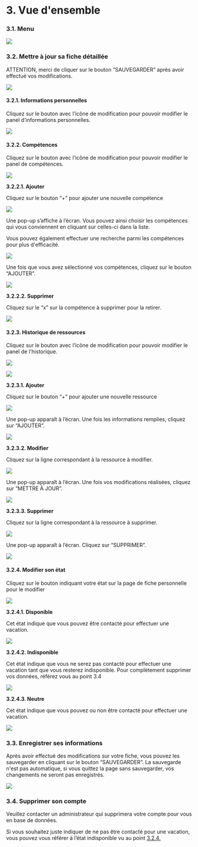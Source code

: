 # 3. Vue d'ensemble

### 3.1. **Menu**

![](.gitbook/assets/image5.png)

### 3.2. **Mettre à jour sa fiche détaillée**

ATTENTION, merci de cliquer sur le bouton “SAUVEGARDER” après avoir effectué vos modifications.

![](.gitbook/assets/image6.png)

#### 3.2.1. **Informations personnelles**

Cliquez sur le bouton avec l’icône de modification pour pouvoir modifier le panel d’informations personnelles.

![](.gitbook/assets/image7.png)

#### 3.2.2. **Compétences** <a href="#id-3.2.2" id="id-3.2.2"></a>

Cliquez sur le bouton avec l’icône de modification pour pouvoir modifier le panel de compétences.

![](.gitbook/assets/image8.png)

**3.2.2.1. Ajouter**

Cliquez sur le bouton “+” pour ajouter une nouvelle compétence

![](.gitbook/assets/image9.png)

Une pop-up s’affiche à l’écran. Vous pouvez ainsi choisir les compétences qui vous conviennent en cliquant sur celles-ci dans la liste.

Vous pouvez également effectuer une recherche parmi les compétences pour plus d'efficacité.

![](.gitbook/assets/image10.png)

Une fois que vous avez sélectionné vos compétences, cliquez sur le bouton “AJOUTER”.

![](.gitbook/assets/image11.png)

**3.2.2.2. Supprimer**

Cliquez sur le “x” sur la compétence à supprimer pour la retirer.

![](.gitbook/assets/image12.png)

#### 3.2.3. **Historique de ressources**

Cliquez sur le bouton avec l’icône de modification pour pouvoir modifier le panel de l'historique.

![](.gitbook/assets/image13.png)

![](.gitbook/assets/image14.png)

**3.2.3.1. Ajouter**

Cliquez sur le bouton “+” pour ajouter une nouvelle ressource

![](.gitbook/assets/image15.png)

Une pop-up apparaît à l’écran. Une fois les informations remplies, cliquez sur “AJOUTER”.

![](.gitbook/assets/image16.png)

**3.2.3.2. Modifier**

Cliquez sur la ligne correspondant à la ressource à modifier.

![](.gitbook/assets/image17.png)

Une pop-up apparaît à l’écran. Une fois vos modifications réalisées, cliquez sur “METTRE À JOUR”.

![](.gitbook/assets/image18.png)

**3.2.3.3. Supprimer**

Cliquez sur la ligne correspondant à la ressource à supprimer.

![](.gitbook/assets/image19.png)

Une pop-up apparaît à l’écran. Cliquez sur “SUPPRIMER”.

![](.gitbook/assets/image20.png)

#### 3.2.4. **Modifier son état**

Cliquez sur le bouton indiquant votre état sur la page de fiche personnelle pour le modifier

![](.gitbook/assets/image21.png)

**3.2.4.1. Disponible**

Cet état indique que vous pouvez être contacté pour effectuer une vacation.

![](.gitbook/assets/image22.png)

**3.2.4.2. Indisponible**

Cet état indique que vous ne serez pas contacté pour effectuer une vacation tant que vous resterez indisponible. Pour complètement supprimer vos données, référez vous au point 3.4

![](.gitbook/assets/image23.png)

**3.2.4.3. Neutre**

Cet état indique que vous pouvez ou non être contacté pour effectuer une vacation.

![](.gitbook/assets/image24.png)

### 3.3. **Enregistrer ses informations**

Après avoir effectué des modifications sur votre fiche, vous pouvez les sauvegarder en cliquant sur le bouton “SAUVEGARDER”. La sauvegarde n'est pas automatique, si vous quittez la page sans sauvegarder, vos changements ne seront pas enregistrés.

![](.gitbook/assets/image25.png)

### 3.4. **Supprimer son compte**

Veuillez contacter un administrateur qui supprimera votre compte pour vous en base de données.

Si vous souhaitez juste indiquer de ne pas être contacté pour une vacation, vous pouvez vous référer à l’état indisponible vu au point [3.2.4.](3.-vue-densemble.md#id-3.2.4.-modifier-son-etat)
